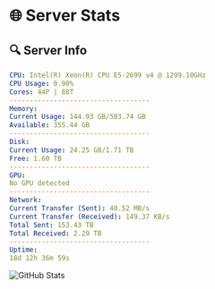 # 🌐 Server Stats
## 🔍 Server Info
```yaml
CPU: Intel(R) Xeon(R) CPU E5-2699 v4 @ 1299.10GHz
CPU Usage: 0.90%
Cores: 44P | 88T
-----------------------------------
Memory:
Current Usage: 144.93 GB/503.74 GB
Available: 355.44 GB
-----------------------------------
Disk:
Current Usage: 24.25 GB/1.71 TB
Free: 1.60 TB
-----------------------------------
GPU:
No GPU detected
-----------------------------------
Network:
Current Transfer (Sent): 40.52 MB/s
Current Transfer (Received): 149.37 KB/s
Total Sent: 153.43 TB
Total Received: 2.29 TB
-----------------------------------
Uptime:
18d 12h 36m 59s
```
![GitHub Stats](https://img.shields.io/badge/Updated-2025-02-26_11:20:17-blue)
